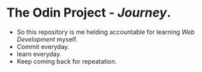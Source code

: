 # The Odin Project - *Journey*.

- So this repository is me helding accountable for learning *Web Development* myself.
- Commit everyday.
- learn everyday.
- Keep coming back for repeatation.
